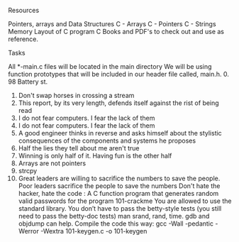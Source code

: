 Resources

Pointers, arrays and Data Structures
C - Arrays
C - Pointers
C - Strings
Memory Layout of C program
C Books and PDF's to check out and use as reference.

Tasks

All *-main.c files will be located in the main directory
We will be using function prototypes that will be included in our header file called, main.h.
0. 98 Battery st.
1. Don't swap horses in crossing a stream
2. This report, by its very length, defends itself against the rist of being read
3. I do not fear computers. I fear the lack of them
4. I do not fear computers. I fear the lack of them
5. A good engineer thinks in reverse and asks himself about the stylistic consequences of the components and systems he proposes
6. Half the lies they tell about me aren't true
7. Winning is only half of it. Having fun is the other half
8. Arrays are not pointers
9. strcpy
10. Great leaders are willing to sacrifice the numbers to save the people. Poor leaders sacrifice the people to save the numbers
Don't hate the hacker, hate the code : A C function program that generates random valid passwords for the program 101-crackme
You are allowed to use the standard library.
You don’t have to pass the betty-style tests (you still need to pass the betty-doc tests)
man srand, rand, time.
gdb and objdump can help.
Compile the code this way: gcc -Wall -pedantic -Werror -Wextra 101-keygen.c -o 101-keygen
